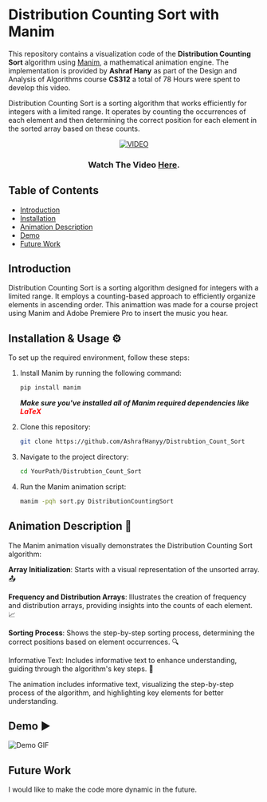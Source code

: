 # Distribution Counting Sort with Manim

This repository contains a visualization code of the **Distribution Counting Sort** algorithm using [Manim](https://manim.community/), a mathematical animation engine. The implementation is provided by **Ashraf Hany** as part of the Design and Analysis of Algorithms course **CS312** a total of 78 Hours were spent to develop this video.

Distribution Counting Sort is a sorting algorithm that works efficiently for integers with a limited range. It operates by counting the occurrences of each element and then determining the correct position for each element in the sorted array based on these counts.


<div align="center">
  

[![VIDEO](https://img.youtube.com/vi/TVK_2h5Q1Sc/0.jpg)]([https://www.youtube.com/watch?v=YOUTUBE_VIDEO_ID_HERE](https://www.youtube.com/watch?v=TVK_2h5Q1S))

### Watch The Video [Here](https://www.youtube.com/watch?v=TVK_2h5Q1Sc).
</div>

## Table of Contents

- [Introduction](#Introduction)
- [Installation](#Installation-&-Usage-⚙️)
- [Animation Description](#Animation-Description)
- [Demo](#Demo)
- [Future Work](#Future-Work)

## Introduction

Distribution Counting Sort is a sorting algorithm designed for integers with a limited range. It employs a counting-based approach to efficiently organize elements in ascending order.
This animattion was made for a course project using Manim and Adobe Premiere Pro to insert the music you hear.

## Installation & Usage ⚙️

To set up the required environment, follow these steps:

1. Install Manim by running the following command:

   ```bash
   pip install manim
   ```
    ***Make sure you've installed all of Manim required dependencies like <span style="color:red">LaTeX</span>***

2. Clone this repository:

   ```bash
   git clone https://github.com/AshrafHanyy/Distrubtion_Count_Sort

3. Navigate to the project directory:

   ```bash
   cd YourPath/Distrubtion_Count_Sort

4. Run the Manim animation script:
   ```bash
   manim -pqh sort.py DistributionCountingSort

## Animation Description 🎥

The Manim animation visually demonstrates the Distribution Counting Sort algorithm:

**Array Initialization**: Starts with a visual representation of the unsorted array. 📤

**Frequency and Distribution Arrays**: Illustrates the creation of frequency and distribution arrays, providing insights into the counts of each element. 📈

**Sorting Process**: Shows the step-by-step sorting process, determining the correct positions based on element occurrences. 🔍

Informative Text: Includes informative text to enhance understanding, guiding through the algorithm's key steps. 📝

The animation includes informative text, visualizing the step-by-step process of the algorithm, and highlighting key elements for better understanding.

## Demo ▶️
![Demo GIF](demo.gif)
## Future Work
I would like to make the code more dynamic in the future.
   
